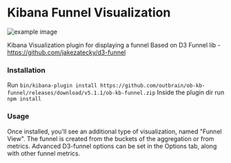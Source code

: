 # Kibana Funnel Visualization

![example image](https://raw.githubusercontent.com/outbrain/ob-kb-funnel/master/docs/image1.png)

Kibana Visualization plugin for displaying a funnel
Based on D3 Funnel lib - https://github.com/jakezatecky/d3-funnel

### Installation
Run `bin/kibana-plugin install https://github.com/outbrain/ob-kb-funnel/releases/download/v5.1.1/ob-kb-funnel.zip`
Inside the plugin dir run `npm install`

### Usage
Once installed, you'll see an additional type of visualization, named "Funnel View". The funnel is created from the buckets of the aggregation or from metrics. Advanced D3-funnel options can be set in the Options tab, along with other funnel metrics.

